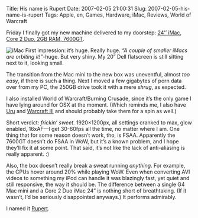 Title: His name is Rupert
Date: 2007-02-05 21:00:31
Slug: 2007-02-05-his-name-is-rupert
Tags: Apple, en, Games, Hardware, iMac, Reviews, World of Warcraft


Friday I finally got my new machine delivered to my doorstep: [24’’ iMac, Core
2 Duo, 2GB RAM, 7600GT][1].

![iMac][2] First impression: it’s huge. Really huge. _“A couple of smaller
iMacs are orbiting it!”_-huge. But very shiny. My 20” Dell flatscreen is still
sitting next to it, looking small.

The transition from the Mac mini to the new box was uneventful, almost _too
easy_, if there is such a thing. Next I moved a few gigabytes of porn data
over from my PC, the 250GB drive took it with a mere _shrug_, as expected.

I also installed World of Warcraft/Burning Crusade, since it’s the only game I
have lying around for OSX at the moment. (Which reminds me, I also have
[Uru][3] and [Warcraft III][4] and should probably take them for a spin as
well.)

Short verdict: _frickin’ sweet_. 1920×1200px, all settings cranked to max,
glow enabled, 16xAF—I get 30-60fps all the time, no matter where I am. One
thing that for some reason doesn’t work, tho, is FSAA. Apparently the 7600GT
doesn’t do FSAA in WoW, but it’s a known problem, and I hope they’ll fix it at
some point. That said, it’s not like the lack of anti-aliasing is really
apparent. :)

Also, the box doesn’t really break a sweat running _anything_. For example,
the CPUs hover around 20% while playing WoW. Even when converting AVI videos
to something my iPod can handle it was blazingly fast, yet quiet and still
responsive, the way it should be. The difference between a single G4 Mac mini
and a Core 2 Duo iMac 24” is nothing short of breathtaking. (If it wasn’t, I’d
be seriously disappointed anyways.) It performs admirably.

I named it [Rupert][5].

   [1]: http://www.apple.com/imac/
   [2]: http://carlo.zottmann.org/wp-content/uploads/2007/02/imac2.jpg
   [3]: http://www.gamespot.com/pc/adventure/uruonlineagesbeyondmyst/
   [4]: http://www.gamespot.com/pc/strategy/warcraft3reignofchaos/
   [5]: http://familyguy.wikia.com/wiki/Rupert
